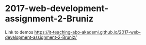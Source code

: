 # 2017-web-development-assignment-2-Bruniz

Link to demos
https://it-teaching-abo-akademi.github.io/2017-web-development-assignment-2-Bruniz/
